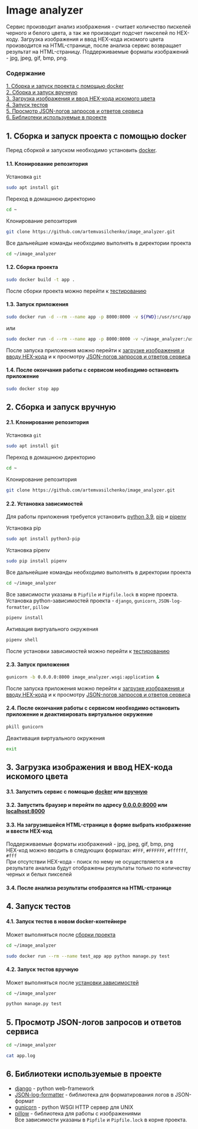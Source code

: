 Image analyzer
======
Сервис производит анализ изображения - считает количество пискелей черного и 
белого цвета, а так же производит подсчет пикселей по HEX-коду.
Загрузка изображения и ввод HEX-кода искомого цвета производится на HTML-странице,
после анализа сервис возвращает результат на HTML-страницу.
Поддерживаемые форматы изображений - jpg, jpeg, gif, bmp, png.

### Содержание 
[1. Сборка и запуск проекта c помощью docker](#docker)  
[2. Сборка и запуск вручную](#hand_build)  
[3. Загрузка изображения и ввод HEX-кода искомого цвета](#upload_image)  
[4. Запуск тестов](#testing)  
[5. Просмотр JSON-логов запросов и ответов сервиса](#logging)  
[6. Библиотеки используемые в проекте](#libs)

<a name="docker"><h2>1. Сборка и запуск проекта c помощью docker</h2></a> 

Перед сборкой и запуском необходимо установить [docker](https://docs.docker.com/engine/install/ "docker").

#### 1.1. Клонирование репозитория
Установка `git`
```bash
sudo apt install git
```
Переход в домашнюю директорию
```bash
cd ~
```
Клонирование репозитория
```bash
git clone https://github.com/artemvasilchenko/image_analyzer.git
```

Все дальнейшие команды необходимо выполнять в директории проекта
```bash
cd ~/image_analyzer
```

<a name="docker_build"><h4>1.2. Сборка проекта</h4></a> 
```bash
sudo docker build -t app .
```

После сборки проекта можно перейти к [тестированию](#docker_testing)

#### 1.3. Запуск приложения

```bash
sudo docker run -d --rm --name app -p 8000:8000 -v ${PWD}:/usr/src/app app
```

или
```bash
sudo docker run -d --rm --name app -p 8000:8000 -v ~/image_analyzer:/usr/src/app app
```
После запуска приложения можно перейти к [загрузке изображения и вводу HEX-кода](#upload_image) и к
просмотру [JSON-логов запросов и ответов сервиса](#logging)  

#### 1.4. После окончания работы с сервисом необходимо остановить приложение

```bash
sudo docker stop app
```

<a name="hand_build"><h2>2. Сборка и запуск вручную</h2></a> 

#### 2.1. Клонирование репозитория
Установка `git`
```bash
sudo apt install git
```
Переход в домашнюю директорию
```bash
cd ~
```
Клонирование репозитория
```bash
git clone https://github.com/artemvasilchenko/image_analyzer.git
```

<a name="requirements"><h4>2.2. Установка зависимостей</h4></a> 

Для работы приложения требуется установить [python 3.9](https://www.python.org/downloads/release/python-390/), 
[pip](https://pypi.org/project/pip/) и [pipenv](https://pipenv.pypa.io/en/latest/)

Установка pip
```bash
sudo apt install python3-pip
```

Установка pipenv
```bash
sudo pip install pipenv
```

Все дальнейшие команды необходимо выполнять в директории проекта
```bash
cd ~/image_analyzer
```

Все зависимости указаны в `Pipfile` и `Pipfile.lock` в корне проекта.  
Установка python-зависимостей проекта - `django`, `gunicorn`, `JSON-log-formatter`, `pillow`
```bash
pipenv install
```
Активация виртуального окружения
```bash
pipenv shell
```
После установки зависимостей можно перейти к [тестированию](#hand_testing)

#### 2.3. Запуск приложения

```bash
gunicorn -b 0.0.0.0:8000 image_analyzer.wsgi:application &
```
После запуска приложения можно перейти к [загрузке изображения и вводу HEX-кода](#upload_image) и к
просмотру [JSON-логов запросов и ответов сервиса](#logging)  

#### 2.4. После окончания работы с сервисом необходимо остановить приложение и деактивировать виртуальное окружение

```bash
pkill gunicorn
```

Деактивация виртуального окружения
```bash
exit
```
<a name="upload_image"><h2>3. Загрузка изображения и ввод HEX-кода искомого цвета</h2></a>

#### 3.1. Запустить сервис с помощью [docker](#docker) или [вручную](#hand_build)

#### 3.2. Запустить браузер и перейти по адресу [0.0.0.0:8000](http://0.0.0.0:8000) или [localhost:8000](http://localhost:8000) 

#### 3.3. На загрузившейся HTML-странице в форме выбрать изображение и ввести HEX-код

Поддерживаемые форматы изображений - jpg, jpeg, gif, bmp, png  
HEX-код можно вводить в следующих форматах: `#FFF`, `#FFFFFF`, `#ffffff`, `#fff`  
При отсутствии HEX-кода - поиск по нему не осуществляется и в результате анализа
будут отображены результаты только по количеству черных и белых пикселей

#### 3.4. После анализа результаты отобразятся на HTML-странице

<a name="testing"><h2>4. Запуск тестов</h2></a>
<a name="docker_testing"><h4>4.1. Запуск тестов в новом docker-контейнере</h4></a>
Может выполняться после [сборки проекта](#docker_build)
```bash
cd ~/image_analyzer
```

```bash
sudo docker run --rm --name test_app app python manage.py test
```

<a name="hand_testing"><h4>4.2. Запуск тестов вручную</h4></a>
Может выполняться после [установки зависимостей](#requirements)
```bash
cd ~/image_analyzer
```

```bash
python manage.py test
```

<a name="logging"><h2>5. Просмотр JSON-логов запросов и ответов сервиса</h2></a>

```bash
cd ~/image_analyzer
```
```bash
cat app.log
```

<a name="libs"><h2>6. Библиотеки используемые в проекте</h2></a>
- [django](https://www.djangoproject.com/ "django") - python web-framework
- [JSON-log-formatter](https://pypi.org/project/JSON-log-formatter/ "JSON-log-formatter")  - библиотека для форматирования логов в JSON-формат
- [gunicorn](https://gunicorn.org/ "gunicorn")  - python WSGI HTTP сервер для UNIX
- [pillow](https://pillow.readthedocs.io/en/stable/ "pillow") - библиотека для работы с изображениями  
Все зависимости указаны в `Pipfile` и `Pipfile.lock` в корне проекта.  
